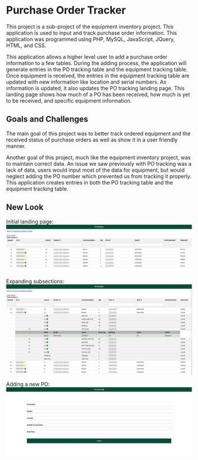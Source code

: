 # Purchase Order Tracker

This project is a sub-project of the equipment inventory project. This application is used to input and track purchase order information. This application was programmed using PHP, MySQL, JavaScript, JQuery, HTML, and CSS.

This application allows a higher level user to add a purchase order information to a few tables. During the adding process, the application will generate entries in the PO tracking table and the equipment tracking table. Once equipment is received, the entries in the equipment tracking table are updated with new information like location and serial numbers. As information is updated, it also updates the PO tracking landing page. This landing page shows how much of a PO has been received, how much is yet to be received, and specific equipment information.

## Goals and Challenges

The main goal of this project was to better track ordered equipment and the received status of purchase orders as well as show it in a user friendly manner.

Another goal of this project, much like the equipment inventory project, was to maintain correct data. An issue we saw previously with PO tracking was a lack of data, users would input most of the data for equipment, but would neglect adding the PO number which prevented us from tracking it properly. This application creates entries in both the PO tracking table and the equipment tracking table.

## New Look

Initial landing page:\
![Application landing page picture](/Purchase-Order-Tracker/PT_1.PNG)

Expanding subsections:\
![Searching with datalists picture](/Purchase-Order-Tracker/PT_2.PNG)

Adding a new PO:\
![More information picture](/Purchase-Order-Tracker/PT_3.PNG)

